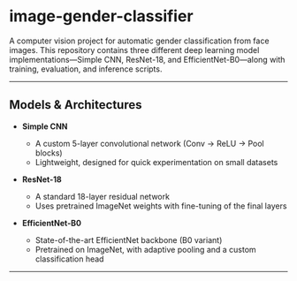 # image-gender-classifier

A computer vision project for automatic gender classification from face images. This repository contains three different deep learning model implementations—Simple CNN, ResNet-18, and EfficientNet-B0—along with training, evaluation, and inference scripts.

---

## Models & Architectures

- **Simple CNN**  
  - A custom 5-layer convolutional network (Conv → ReLU → Pool blocks)  
  - Lightweight, designed for quick experimentation on small datasets

- **ResNet-18**  
  - A standard 18-layer residual network  
  - Uses pretrained ImageNet weights with fine-tuning of the final layers

- **EfficientNet-B0**  
  - State-of-the-art EfficientNet backbone (B0 variant)  
  - Pretrained on ImageNet, with adaptive pooling and a custom classification head

---